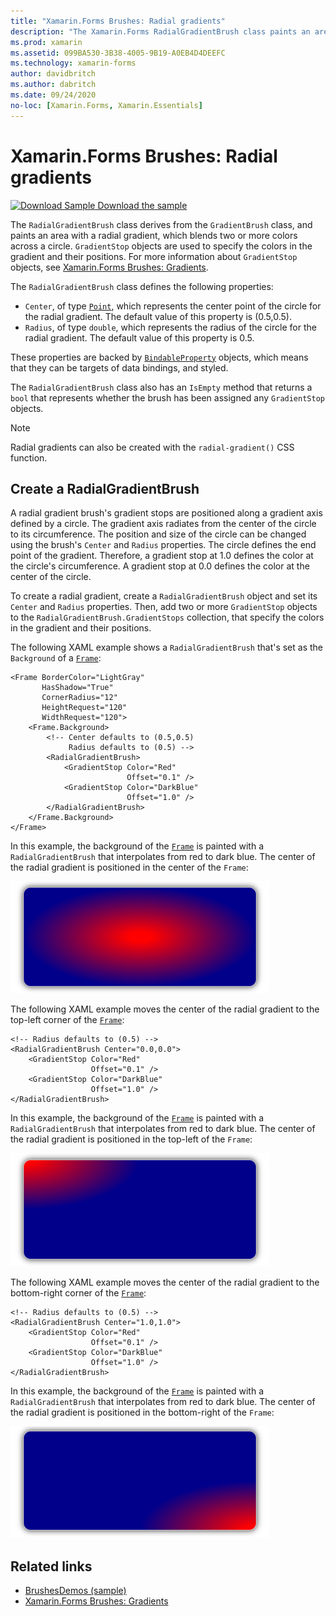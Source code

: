 ```yaml
---
title: "Xamarin.Forms Brushes: Radial gradients"
description: "The Xamarin.Forms RadialGradientBrush class paints an area with a radial gradient."
ms.prod: xamarin
ms.assetid: 099BA530-3B38-4005-9B19-A0EB4D4DEEFC
ms.technology: xamarin-forms
author: davidbritch
ms.author: dabritch
ms.date: 09/24/2020
no-loc: [Xamarin.Forms, Xamarin.Essentials]
---
```


# Xamarin.Forms Brushes: Radial gradients

[![Download Sample](~/media/shared/download.png) Download the sample](/samples/xamarin/xamarin-forms-samples/userinterface-brushdemos/)

The `RadialGradientBrush` class derives from the `GradientBrush` class, and paints an area with a radial gradient, which blends two or more colors across a circle. `GradientStop` objects are used to specify the colors in the gradient and their positions. For more information about `GradientStop` objects, see [Xamarin.Forms Brushes: Gradients](gradient.md).

The `RadialGradientBrush` class defines the following properties:

- `Center`, of type [`Point`](xref:Xamarin.Forms.Point), which represents the center point of the circle for the radial gradient. The default value of this property is (0.5,0.5).
- `Radius`, of type `double`, which represents the radius of the circle for the radial gradient. The default value of this property is 0.5.

These properties are backed by [`BindableProperty`](xref:Xamarin.Forms.BindableProperty) objects, which means that they can be targets of data bindings, and styled.

The `RadialGradientBrush` class also has an `IsEmpty` method that returns a `bool` that represents whether the brush has been assigned any `GradientStop` objects.

> [!NOTE]
> Radial gradients can also be created with the `radial-gradient()` CSS function.

## Create a RadialGradientBrush

A radial gradient brush's gradient stops are positioned along a gradient axis defined by a circle. The gradient axis radiates from the center of the circle to its circumference. The position and size of the circle can be changed using the brush's `Center` and `Radius` properties. The circle defines the end point of the gradient. Therefore, a gradient stop at 1.0 defines the color at the circle's circumference. A gradient stop at 0.0 defines the color at the center of the circle.

To create a radial gradient, create a `RadialGradientBrush` object and set its `Center` and `Radius` properties. Then, add two or more `GradientStop` objects to the `RadialGradientBrush.GradientStops` collection, that specify the colors in the gradient and their positions.

The following XAML example shows a `RadialGradientBrush` that's set as the `Background` of a [`Frame`](xref:Xamarin.Forms.Frame):

```xaml    
<Frame BorderColor="LightGray"
       HasShadow="True"
       CornerRadius="12"
       HeightRequest="120"
       WidthRequest="120">
    <Frame.Background>
        <!-- Center defaults to (0.5,0.5)
             Radius defaults to (0.5) -->
        <RadialGradientBrush>
            <GradientStop Color="Red"
                          Offset="0.1" />
            <GradientStop Color="DarkBlue"
                          Offset="1.0" />
        </RadialGradientBrush>
    </Frame.Background>
</Frame>
```

In this example, the background of the [`Frame`](xref:Xamarin.Forms.Frame) is painted with a `RadialGradientBrush` that interpolates from red to dark blue. The center of the radial gradient is positioned in the center of the `Frame`:

![Frame painted with a centered RadialGradientBrush](radialgradient-images/center.png)

The following XAML example moves the center of the radial gradient to the top-left corner of the [`Frame`](xref:Xamarin.Forms.Frame):

```xaml
<!-- Radius defaults to (0.5) -->
<RadialGradientBrush Center="0.0,0.0">
    <GradientStop Color="Red"
                  Offset="0.1" />
    <GradientStop Color="DarkBlue"
                  Offset="1.0" />
</RadialGradientBrush>
```

In this example, the background of the [`Frame`](xref:Xamarin.Forms.Frame) is painted with a `RadialGradientBrush` that interpolates from red to dark blue. The center of the radial gradient is positioned in the top-left of the `Frame`:

![Frame painted with a top-left RadialGradientBrush](radialgradient-images/top-left.png)

The following XAML example moves the center of the radial gradient to the bottom-right corner of the [`Frame`](xref:Xamarin.Forms.Frame):

```xaml
<!-- Radius defaults to (0.5) -->
<RadialGradientBrush Center="1.0,1.0">
    <GradientStop Color="Red"
                  Offset="0.1" />
    <GradientStop Color="DarkBlue"
                  Offset="1.0" />
</RadialGradientBrush>            
```

In this example, the background of the [`Frame`](xref:Xamarin.Forms.Frame) is painted with a `RadialGradientBrush` that interpolates from red to dark blue. The center of the radial gradient is positioned in the bottom-right of the `Frame`:

![Frame painted with a bottom-right RadialGradientBrush](radialgradient-images/bottom-right.png)

## Related links

- [BrushesDemos (sample)](/samples/xamarin/xamarin-forms-samples/userinterface-brushdemos/)
- [Xamarin.Forms Brushes: Gradients](gradient.md)

